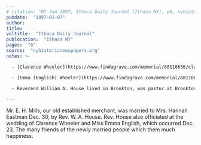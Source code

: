 ```yaml
---
# citation: "07 Jan 1897, Ithaca Daily Journal (Ithaca NY), p6, nyhistoricnewspapers.org."
pubdate:  "1897-01-07"
author: 
title: 
voltitle:  "Ithaca Daily Journal"
publocation:  "Ithaca NY"
pages:  "6"
source:  "nyhistoricnewspapers.org"
notes: >-

  - [Clarence Wheeler](https://www.findagrave.com/memorial/88110636/clarence-wheeler) (20 Aug 1876 to 02 Dec 1951). His obituary states that Clarence "had been engaged in well drilling in the vicinity of Brooktondale for about 55 years." (03 Dec 1951, The Ithaca Journal, Ithaca NY, p7.)

  - [Emma (English) Wheeler](https://www.findagrave.com/memorial/88110686/emma-wheeler) (27 Mar 1875 to 24 Jan 1968).

  - Reverend William A. House lived in Brookton, was pastor at Brookton Baptist Church and performed many marriages in Brookton around this time.

---
```


Mr. E. H. Mills, our old established merchant, was married to Mrs. Hannah Eastman Dec. 30, by Rev. W. A. House. Rev. House also officiated at the wedding of Clarence Wheeler and Miss Emma English, which occurred Dec. 23. The many friends of the newly married people which them much happiness.

